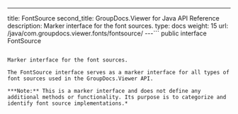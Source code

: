 ---
title: FontSource
second_title: GroupDocs.Viewer for Java API Reference
description: Marker interface for the font sources.
type: docs
weight: 15
url: /java/com.groupdocs.viewer.fonts/fontsource/
---```
public interface FontSource
```

Marker interface for the font sources.

The FontSource interface serves as a marker interface for all types of font sources used in the GroupDocs.Viewer API.

***Note:** This is a marker interface and does not define any additional methods or functionality. Its purpose is to categorize and identify font source implementations.*
